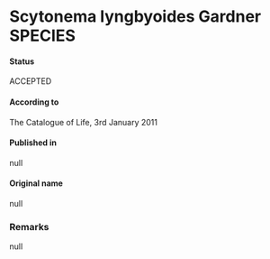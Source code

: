 # Scytonema lyngbyoides Gardner SPECIES

#### Status
ACCEPTED

#### According to
The Catalogue of Life, 3rd January 2011

#### Published in
null

#### Original name
null

### Remarks
null